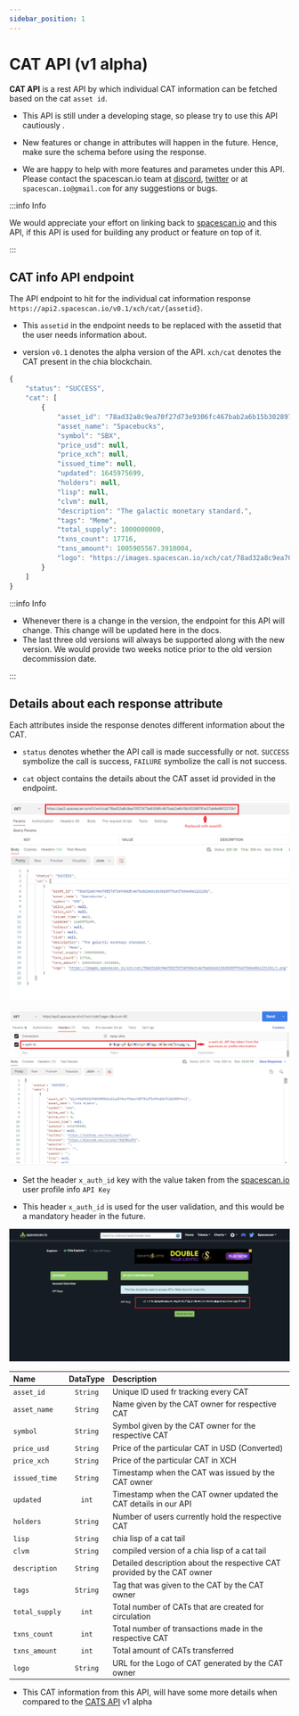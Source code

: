 ```yaml
---
sidebar_position: 1
---
```


# CAT API (v1 alpha)

**CAT API** is a rest API by which individual CAT information can be fetched based on
the cat `asset id`.

- This API is still under a developing stage, so please try to use this API cautiously . 

- New features or change in attributes will happen in the future. Hence, make sure the schema 
before using the response. 

- We are happy to help with more features and parametes under this API. Please contact the spacescan.io team at [discord](https://discord.com/invite/Bb4sj3Bg9P), [twitter](https://twitter.com/spacescan_io) or at `spacescan.io@gmail.com` for any suggestions or bugs. 

:::info Info

We would appreciate your effort on linking back to [spacescan.io](https://www.spacescan.io/) and this API, if this API is used for building any product or feature on top of it.

:::

## CAT info API endpoint

The API endpoint to hit for the individual cat information response `https://api2.spacescan.io/v0.1/xch/cat/{assetid}`.

- This `assetid` in the endpoint needs to be replaced with the assetid that the user needs information about. 

- version `v0.1` denotes the alpha version of the API. `xch/cat` denotes the CAT present in the chia blockchain. 


```jsx title="Sample Response for Spacebucks"
{
    "status": "SUCCESS",
    "cat": [
        {
            "asset_id": "78ad32a8c9ea70f27d73e9306fc467bab2a6b15b30289791e37ab6e8612212b1",
            "asset_name": "Spacebucks",
            "symbol": "SBX",
            "price_usd": null,
            "price_xch": null,
            "issued_time": null,
            "updated": 1645975699,
            "holders": null,
            "lisp": null,
            "clvm": null,
            "description": "The galactic monetary standard.",
            "tags": "Meme",
            "total_supply": 1000000000,
            "txns_count": 17716,
            "txns_amount": 1005905567.3910004,
            "logo": "https://images.spacescan.io/xch/cat/78ad32a8c9ea70f27d73e9306fc467bab2a6b15b30289791e37ab6e8612212b1/1.png"
        }
    ]
}
```

:::info Info

- Whenever there is a change in the version, the endpoint for this API will change. This change will be updated here in the docs. 
- The last three old versions will always be supported along with the new version. We would provide two weeks 
notice prior to the old version decommission date.

:::

## Details about each response attribute

Each attributes inside the response denotes different information about the CAT. 

- `status` denotes whether the API call is made successfully or not. `SUCCESS` symbolize the call is success, `FAILURE` symbolize the call is not success. 
 
- `cat` object contains the details about the CAT asset id provided in the endpoint. 

![CAT Response](/img/updatecatinfodetails/postman_cat_response.png)

![CAT x_auth_token](/img/updatecatinfodetails/Token_Api.png)

- Set the header `x_auth_id` key with the value taken from the [spacescan.io](https://www.spacescan.io/) user profile info `API Key`

- This header `x_auth_id` is used for the user validation, and this would be a mandatory header in the future.

![CAT x_auth_id](/img/updatecatinfodetails/token_id.png)

| Name      | DataType | Description    |
| :---        |    :----:   |          :--- |
| `asset_id`      | `String`       | Unique ID used fr tracking every CAT   |
| `asset_name`   | `String`        | Name given by the CAT owner for respective CAT     |
| `symbol`   | `String`        | Symbol given by the CAT owner for the respective CAT     |
| `price_usd`   | `String`        | Price of the particular CAT in USD (Converted)     |
| `price_xch`   | `String`        | Price of the particular CAT in XCH     |
| `issued_time`   | `String`        | Timestamp when the CAT was issued by the CAT owner     |
| `updated`   | `int`        | Timestamp when the CAT owner updated the CAT details in our API      |
| `holders`   | `String`        | Number of users currently hold the respective CAT     |
| `lisp`   | `String`        | chia lisp of a cat tail      |
| `clvm`   | `String`        | compiled  version of a chia lisp of a cat tail     |
| `description`   | `String`        | Detailed description about the respective CAT provided by the CAT owner     |
| `tags`   | `String`        | Tag that was given to the CAT by the CAT owner     |
| `total_supply`   | `int`        | Total number of CATs that are created for circulation    |
| `txns_count`   | `int`        | Total number of transactions made in the respective CAT     |
| `txns_amount`   | `int`        |  Total amount  of CATs transferred    |
| `logo`   | `String`        | URL for the Logo of CAT generated by the CAT owner    |

- This CAT information from this API, will have some more details when compared to the [CATS API](../for-developers/cats_api.md) v1 alpha